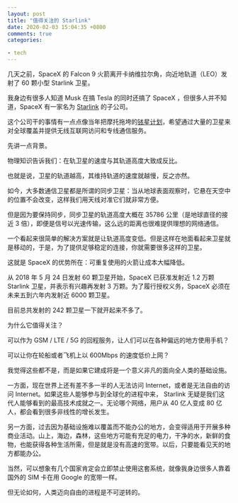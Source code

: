 ```yaml
---
layout: post
title: "值得关注的 Starlink"
date: 2020-02-03 15:04:35 +0800
comments: true
categories: 

- tech
---
```


几天之前，SpaceX 的 Falcon 9 火箭离开卡纳维拉尔角，向近地轨道（LEO）发射了 60 颗小型 Starlink 卫星。

我身边有很多人知道 Musk 在搞 Tesla 的同时还搞了 SpaceX ，但很多人并不知道，SpaceX 有一家名为 [Starlink](https://www.youtube.com/watch?v=giQ8xEWjnBs) 的子公司。

这个公司干的事情有一点点像当年把摩托拖垮的[铱星计划](https://zh.wikipedia.org/wiki/%E9%93%B1%E5%8D%AB%E6%98%9F)，希望通过大量的卫星来对全球覆盖并提供无线互联网访问和专线通信服务。

先讲一点背景。

物理知识告诉我们：在轨卫星的速度与其轨道高度大致成反比。

也就是说，卫星的轨道越高，其维持轨道的速度就越慢，反之亦然。

如今，大多数通信卫星都是所谓的同步卫星：当从地球表面观察时，它悬在天空中的位置不会改变，这样我们用天线对准它们就非常方便。

但是因为要保持同步，同步卫星的轨道高度大概在 35786 公里（是地球直径的接近 3 倍），即便是信号以光速传输，这么远的距离也很难提供理想的网络通信。

一个看起来很简单的解决方案就是让轨道高度变低。但是这样在地面看起来卫星就是移动的，于是，为了提供足够稳定的连接，你就需要很多这样的卫星。

这就是 SpaceX 的优势所在：可重复使用的火箭让成本大幅降低。

从 2018 年 5 月 24 日发射 60 颗卫星开始，SpaceX 已获准发射近 1.2 万颗 Starlink 卫星，并表示有兴趣再发射 3 万颗。为了履行授权义务，SpaceX 必须在未来五到六年内发射近 6000 颗卫星。

目前总共发射的 242 颗卫星一下就开起来不多了。

为什么它值得关注？

可以作为 GSM / LTE / 5G 的回程服务，让人们可以在各种偏远的地方使用手机？

可以让你在轮船或者飞机上以 600Mbps 的速度低价上网？

我觉得这些都不是，而是如果它建成将是一个意义非凡的面向全人类的基础设施。

一方面，现在世界上还有差不多一半的人无法访问 Internet，或者是无法自由的访问 Internet。如果这些人能够参与到全球化的进程中来， Starlink 无疑是我们这代人能够看到的最高技术成就之一。无论哪个网络，用户从 40 亿人变成 80 亿人，都会看到很多非线性的增长发生。

另一方面，过去因为基础设施难以覆盖而不能办公的地方，会变得适用于开展多种商业活动。山上，海边，森林，这些地方可能有充足的电力，干净的水，新鲜的食物，也能获得各种生活所需，但是就是没有高速的宽带。以后，只要能看见天的地方都能办公。

当然，可以想象有几个国家肯定会立即禁止使用这套系统，就像我身边很多人靠着国外的 SIM 卡在用 Google 的宽带一样。

但无论如何，人类迈向自由的进程是不可逆转的。

